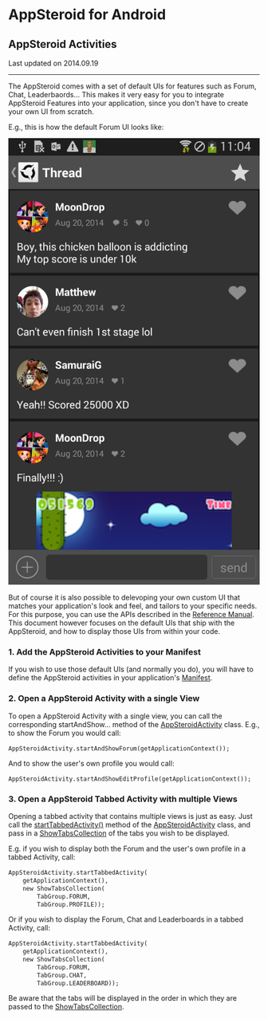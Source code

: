 
# AppSteroid for Android

## AppSteroid Activities

Last updated on 2014.09.19

---

The AppSteroid comes with a set of default UIs for features such as Forum, Chat, Leaderbaords... This makes it very easy for you to integrate AppSteroid Features into your application, since you don't have to create your own UI from scratch. 

E.g., this is how the default Forum UI looks like:

![](../Images/ForumThread.png)

But of course it is also possible to delevoping your own custom UI that matches your application's look and feel, and tailors to your specific needs. For this purpose, you can use the APIs described in the [Reference Manual](../ReferenceManual/AndroidSDK.md). This document however focuses on the default UIs that ship with the AppSteroid, and how to display those UIs from within your code.


### 1. Add the AppSteroid Activities to your Manifest 

If you wish to use those default UIs (and normally you do), you will have to define the AppSteroid activities in your application's [Manifest](Manifest.md).


### 2. Open a AppSteroid Activity with a single View

To open a AppSteroid Activity with a single view, you can call the corresponding startAndShow... method of the [AppSteroidActivity](../ReferenceManual/AndroidSDK.md#com.fresvii.gui.AppSteroidActivity) class. E.g., to show the Forum you would call:

    AppSteroidActivity.startAndShowForum(getApplicationContext());

And to show the user's own profile you would call:

    AppSteroidActivity.startAndShowEditProfile(getApplicationContext());


### 3. Open a AppSteroid Tabbed Activity with multiple Views

Opening a tabbed activity that contains multiple views is just as easy. Just call the [startTabbedActivity()](../ReferenceManual/AndroidSDK.md#com_fresvii_gui_AppSteroidActivity_void_startTabbedActivity_Context_ShowTabsCollection) method of the [AppSteroidActivity](../ReferenceManual/AndroidSDK.md#com.fresvii.gui.AppSteroidActivity) class, and pass in a [ShowTabsCollection](../ReferenceManual/AndroidSDK.md#com.fresvii.gui.ShowTabsCollection) of the tabs you wish to be displayed.

E.g. if you wish to display both the Forum and the user's own profile in a tabbed Activity, call:

    AppSteroidActivity.startTabbedActivity(
        getApplicationContext(), 
        new ShowTabsCollection(
            TabGroup.FORUM, 
            TabGroup.PROFILE));

Or if you wish to display the Forum, Chat and Leaderboards in a tabbed Activity, call:

    AppSteroidActivity.startTabbedActivity(
        getApplicationContext(), 
        new ShowTabsCollection(
            TabGroup.FORUM, 
            TabGroup.CHAT,
            TabGroup.LEADERBOARD));

Be aware that the tabs will be displayed in the order in which they are passed to the [ShowTabsCollection](../ReferenceManual/AndroidSDK.md#com.fresvii.gui.ShowTabsCollection).
